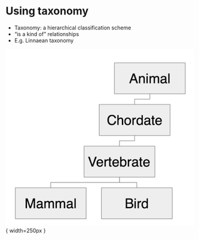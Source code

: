 # Using taxonomy
* Taxonomy: a hierarchical classification scheme
* “is a kind of” relationships
* E.g. Linnaean taxonomy

![](assets/taxonomy.png){ width=250px }
